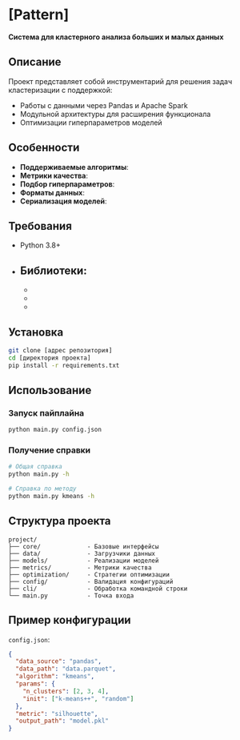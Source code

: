 # [Pattern]

**Система для кластерного анализа больших и малых данных**

## Описание

Проект представляет собой инструментарий для решения задач кластеризации с поддержкой:
- Работы с данными через Pandas и Apache Spark
- Модульной архитектуры для расширения функционала
- Оптимизации гиперпараметров моделей

## Особенности

- **Поддерживаемые алгоритмы**: 
- **Метрики качества**: 
- **Подбор гиперпараметров**: 
- **Форматы данных**: 
- **Сериализация моделей**:

## Требования

- Python 3.8+
- Библиотеки:
  - 
  - 
  - 
  - 

## Установка

```bash
git clone [адрес репозитория]
cd [директория проекта]
pip install -r requirements.txt
```

## Использование

### Запуск пайплайна

```bash
python main.py config.json
```

### Получение справки

```bash
# Общая справка
python main.py -h

# Справка по методу
python main.py kmeans -h
```

## Структура проекта

```
project/
├── core/             - Базовые интерфейсы
├── data/             - Загрузчики данных
├── models/           - Реализации моделей
├── metrics/          - Метрики качества
├── optimization/     - Стратегии оптимизации
├── config/           - Валидация конфигураций
├── cli/              - Обработка командной строки
└── main.py           - Точка входа
```

## Пример конфигурации

`config.json`:
```json
{
  "data_source": "pandas",
  "data_path": "data.parquet",
  "algorithm": "kmeans",
  "params": {
    "n_clusters": [2, 3, 4],
    "init": ["k-means++", "random"]
  },
  "metric": "silhouette",
  "output_path": "model.pkl"
}
```